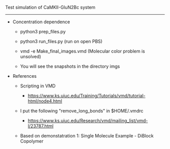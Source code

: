 Test simulation of CaMKII-GluN2Bc system

-------------------------------------------

- Concentration dependence

  - python3 prep_files.py

  - python3 run_files.py (run on open PBS)

  - vmd -e Make_final_images.vmd (Molecular color problem is unsolved)

  - You will see the snapshots in the directory imgs


- References

  - Scripting in VMD
      - https://www.ks.uiuc.edu/Training/Tutorials/vmd/tutorial-html/node4.html

  - I put the following "remove_long_bonds" in $HOME/.vmdrc
      - https://www.ks.uiuc.edu/Research/vmd/mailing_list/vmd-l/23787.html

  - Based on demonstatration 1: Single Molecule Example - DiBlock Copolymer
